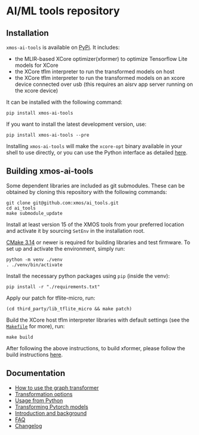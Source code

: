 AI/ML tools repository
======================

Installation
------------
`xmos-ai-tools` is available on [PyPi](https://pypi.org/project/xmos-ai-tools/).
It includes:
- the MLIR-based XCore optimizer(xformer) to optimize Tensorflow Lite models for XCore
- the XCore tflm interpreter to run the transformed models on host
- the XCore tflm interpreter to run the transformed models on an xcore device connected over usb (this requires an aisrv app server running on the xcore device)

It can be installed with the following command:
```shell
pip install xmos-ai-tools
```
If you want to install the latest development version, use:
```shell
pip install xmos-ai-tools --pre
```

Installing `xmos-ai-tools` will make the `xcore-opt` binary available in your shell to use directly, or you can use the Python interface as detailed [here](https://pypi.org/project/xmos-ai-tools/).

Building xmos-ai-tools
----------------------
Some dependent libraries are included as git submodules.
These can be obtained by cloning this repository with the following commands:
```shell
git clone git@github.com:xmos/ai_tools.git
cd ai_tools
make submodule_update
```

Install at least version 15 of the XMOS tools from your preferred location and activate it by sourcing `SetEnv` in the installation root.

[CMake 3.14](https://cmake.org/download/) or newer is required for building libraries and test firmware.
To set up and activate the environment, simply run:
```shell
python -m venv ./venv
. ./venv/bin/activate
```

Install the necessary python packages using `pip` (inside the venv):
```shell
pip install -r "./requirements.txt"
```

Apply our patch for tflite-micro, run:
```shell
(cd third_party/lib_tflite_micro && make patch)
```

Build the XCore host tflm interpreter libraries with default settings (see the [`Makefile`](Makefile) for more), run:
```shell
make build
```

After following the above instructions, to build xformer, please follow the build instructions [here](https://github.com/xmos/ai_tools/tree/develop/experimental/xformer#readme).

Documentation
-------------

* [How to use the graph transformer](https://github.com/xmos/ai_tools/blob/02cdcf6/docs/rst/flow.rst)
* [Transformation options](https://github.com/xmos/ai_tools/blob/02cdcf6/docs/rst/options.rst)
* [Usage from Python](https://github.com/xmos/ai_tools/blob/02cdcf6/docs/rst/python.rst)
* [Transforming Pytorch models](https://github.com/xmos/ai_tools/blob/02cdcf6/docs/rst/pytorch.rst)
* [Introduction and background](https://github.com/xmos/ai_tools/blob/02cdcf6/docs/rst/xcore-ai-coding.rst)
* [FAQ](https://github.com/xmos/ai_tools/blob/02cdcf6/docs/rst/faq.rst)
* [Changelog](https://github.com/xmos/ai_tools/blob/02cdcf6/docs/rst/changelog.rst)
